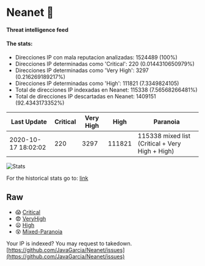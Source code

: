# Neanet :hocho:
#### Threat intelligence feed
#### The stats:

- Direcciones IP con mala reputacion analizadas: 1524489 (100%)
- Direcciones IP determinadas como 'Critical':  220 (0.0144310650979%)
- Direcciones IP determinadas como 'Very High':  3297 (0.216269189217%)
- Direcciones IP determinadas como 'High':  111821 (7.3349824105)
- Total de direcciones IP indexadas en Neanet:  115338 (7.56568266481%)
- Total de direcciones IP descartadas en Neanet:  1409151 (92.4343173352%)

| Last Update | Critical | Very High | High | Paranoia |
| --- | --- | --- | --- | --- |
| 2020-10-17 18:02:02 | 220 | 3297 | 111821 | 115338 mixed list (Critical + Very High + High)|

![Stats](https://docs.google.com/spreadsheets/d/e/2PACX-1vSnaNMIXVabIpDJjufMlzH7poXnshF3mgd8Is1g9ytUEzVsP5my4Trn8f-xkoLLQ38xpL3HtmUexLo6/pubchart?oid=501124687&format=image)

For the historical stats go to: [link](/stats.csv)
## Raw
- :scream: [Critical](https://raw.githubusercontent.com/JavaGarcia/Neanet/master/blacklists/neanet_critical.txt)
- :fearful: [VeryHigh](https://raw.githubusercontent.com/JavaGarcia/Neanet/master/blacklists/neanet_veryHigh.txtt)
- :frowning: [High](https://raw.githubusercontent.com/JavaGarcia/Neanet/master/blacklists/neanet_high.txt)
- :dizzy_face: [Mixed-Paranoia](https://raw.githubusercontent.com/JavaGarcia/Neanet/master/blacklists/neanet_all.txt)


Your IP is indexed? You may request to takedown. [https://github.com/JavaGarcia/Neanet/issues](https://github.com/JavaGarcia/Neanet/issues)





































































































































































































































































































































































































































































































































































































































































































































































































































































































































































































































































































































































































































































































































































































































































































































